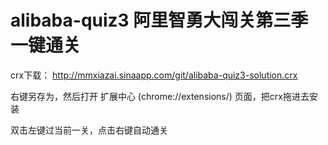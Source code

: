 alibaba-quiz3 阿里智勇大闯关第三季 一键通关
=============
crx下载： http://mmxiazai.sinaapp.com/git/alibaba-quiz3-solution.crx

右键另存为，然后打开 扩展中心 (chrome://extensions/) 页面，把crx拖进去安装

双击左键过当前一关，点击右键自动通关
